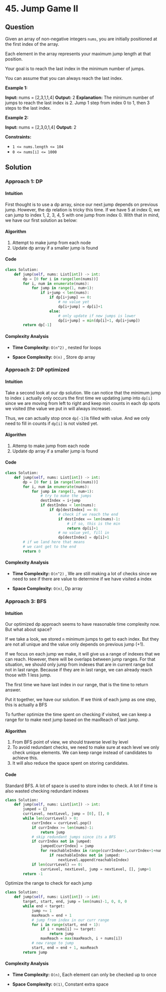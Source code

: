 # 45. Jump Game II

## Question

Given an array of non-negative integers  `nums`, you are initially positioned at the first index of the array.

Each element in the array represents your maximum jump length at that position.

Your goal is to reach the last index in the minimum number of jumps.

You can assume that you can always reach the last index.

**Example 1:**

**Input:** nums = [2,3,1,1,4]
**Output:** 2
**Explanation:** The minimum number of jumps to reach the last index is 2. Jump 1 step from index 0 to 1, then 3 steps to the last index.

**Example 2:**

**Input:** nums = [2,3,0,1,4]
**Output:** 2

**Constraints:**

- `1 <= nums.length <= 104`
- `0 <= nums[i] <= 1000`

## Solution

### Approach 1: DP

#### Intuition

First thought is to use a dp array, since our next jump depends on previous jump. However, the dp relation is tricky this time. If we have 5 at index 0, we can jump to index 1, 2, 3, 4, 5 with one jump from index 0. With that in mind, we have our first solution as below:

#### Algorithm

1. Attempt to make jump from each node
2. Update dp array if a smaller jump is found

#### Code

```python
class Solution:
    def jump(self, nums: List[int]) -> int:
        dp = [0 for i in range(len(nums))]
        for i, num in enumerate(nums):
            for jump in range(1, num+1):
                if i+jump < len(nums):
                    if dp[i+jump] == 0:
                        # no value yet
                        dp[i+jump] = dp[i]+1
                    else:
                        # only update if new jumps is lower
                        dp[i+jump] = min(dp[i]+1, dp[i+jump])
        return dp[-1]
```

#### Complexity Analysis

- **Time Complexity:**  `O(n^2)` , nested for loops

- **Space Complexity:**  `O(n)` , Store dp array

### Approach 2: DP optimized

#### Intuition

Take a second look at our dp solution. We can notice that the minimum jump to index `i` actually only occurs the first time we updating jump into `dp[i]` since we are moving from left to right and keep min counts in each dp spots we visited (the value we put in will always increase).

Thus, we can actually stop once `dp[-1]`is filled with value. And we only need to fill in counts if `dp[i]` is not visited yet.

#### Algorithm

1. Attemp to make jump from each node
2. Update dp array if a smaller jump is found

#### Code

```python
class Solution:
    def jump(self, nums: List[int]) -> int:
        dp = [0 for i in range(len(nums))]
        for i, num in enumerate(nums):
            for jump in range(1, num+1):
                # try to make the jumps
                destIndex = i+jump
                if destIndex < len(nums):
                    if dp[destIndex] == 0:
                        # check if we reach the end
                        if destIndex == len(nums)-1:
                            # if so, this is the min
                            return dp[i]+1
                        # no value yet, fill in
                        dp[destIndex] = dp[i]+1
        # if we land here that means
        # we cant get to the end
        return 0
```

#### Complexity Analysis

- **Time Complexity:**  `O(n^2)` , We are still making a lot of checks since we need to see if there are value to determine if we have visited a index

- **Space Complexity:**  `O(n)`, Dp array

### Approach 3: BFS

#### Intuition

Our optimized dp approach seems to have reasonable time complexity now. But what about space?

If we take a look, we stored `n` minimum jumps to get to each index. But they are not all unique and the value only depends on previous jump (+1).

If we focus on each jump we make, it will give us a range of indexes that we can reach. However, there will be overlaps between jump ranges. For that situation, we should only jump from indexes that are in current range but not in last range. Because if they are in last range, we can already reach those with 1 less jump.

The first time we have last index in our range, that is the time to return answer.

Put it together, we have our solution. If we think of each jump as one step, this is actually a BFS

To further optimize the time spent on checking if visited, we can keep a range for to make next jump based on the maxReach of last jump.

#### Algorithm

1. From BFS point of view, we should traverse level by level
2. To avoid redundant checks, we need to make sure at each level we only check unique elements. We can keep range instead of candidates to achieve this.
3. It will also reduce the space spent on storing candidates.

#### Code

  Standard BFS. A lot of space is used to store index to check. A lot if time is also wasted checking redundant indexes

```python
class Solution:
    def jump(self, nums: List[int]) -> int:
        jumped = {}
        currLevel, nextLevel, jump = [0], [], 0
        while len(currLevel) > 0:
            currIndex = currLevel.pop()
            if currIndex >= len(nums)-1:
                return jump
            # skip redundant jumps since its a BFS
            if currIndex not in jumped:
                jumped[currIndex] = jump
                for reachableIndex in range(currIndex+1,currIndex+1+nums[currIndex]):
                    if reachableIndex not in jumped:
                        nextLevel.append(reachableIndex)
            if len(currLevel) == 0:
                currLevel, nextLevel, jump = nextLevel, [], jump+1
        return -1
```

Optimize the range to check for each jump

```python
class Solution:
    def jump(self, nums: List[int]) -> int:
        target, start, end, jump = len(nums)-1, 0, 0, 0
        while end < target:
            jump += 1
            maxReach = end + 1
            # jump from index in our curr range
            for i in range(start, end + 1):
                if i + nums[i] >= target:
                    return jump
                maxReach = max(maxReach, i + nums[i])
            # new range to jump
            start, end = end + 1, maxReach
        return jump
```

#### Complexity Analysis

- **Time Complexity:**  `O(n)`, Each element can only be checked up to once

- **Space Complexity:**  `O(1)`, Constant extra space
